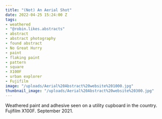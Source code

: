 ```yaml
---
title: "(Not) An Aerial Shot"
date: 2022-04-25 15:24:00 Z
tags:
- weathered
- "@robin.likes.abstracts"
- abstract
- abstract photography
- found abstract
- No Great Hurry
- paint
- flaking paint
- pattern
- square
- X100F
- urban explorer
- Fujifilm
image: "/uploads/Aerial%20Abstract%20website%201000.jpg"
thumbnail_image: "/uploads/Aerial%20Abstract%20website%20300.jpg"
---
```


Weathered paint and adhesive seen on a utility cupboard in the country. Fujifilm X100F. September 2021.